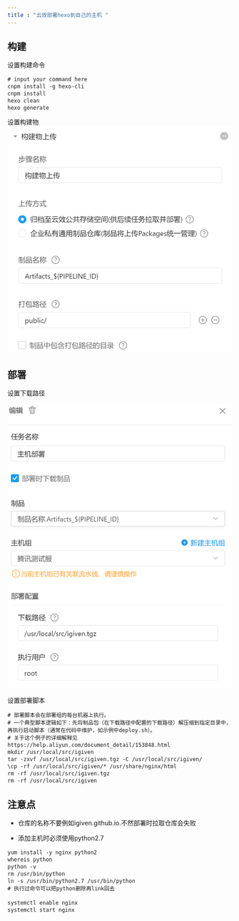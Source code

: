 ```yaml
---
title : "云效部署hexo到自己的主机 "
---
```


## 构建

设置构建命令

```
# input your command here
cnpm install -g hexo-cli
cnpm install
hexo clean
hexo generate
```

设置构建物
![](../../public/images/2021-12-11-yunxiao-liushuixian-hexo/2021-12-01-22-00-34uxj0h.png)

## 部署

设置下载路径

![](../../public/images/2021-12-11-yunxiao-liushuixian-hexo/2021-12-01-22-01-45guws3.png)

设置部署脚本

```
# 部署脚本会在部署组的每台机器上执行。
# 一个典型脚本逻辑如下：先将制品包（在下载路径中配置的下载路径）解压缩到指定目录中，再执行启动脚本（通常在代码中维护，如示例中deploy.sh）。
# 关于这个例子的详细解释见 https://help.aliyun.com/document_detail/153848.html 
mkdir /usr/local/src/igiven
tar -zxvf /usr/local/src/igiven.tgz -C /usr/local/src/igiven/
\cp -rf /usr/local/src/igiven/* /usr/share/nginx/html
rm -rf /usr/local/src/igiven.tgz
rm -rf /usr/local/src/igiven
```

## 注意点

-   仓库的名称不要例如igiven.github.io.不然部署时拉取仓库会失败

-   添加主机时必须使用python2.7

```
yum install -y nginx python2
whereis python
python -v
rm /usr/bin/python
ln -s /usr/bin/python2.7 /usr/bin/python
# 执行过命令可以把python删除再link回去

systemctl enable nginx
systemctl start nginx

```
